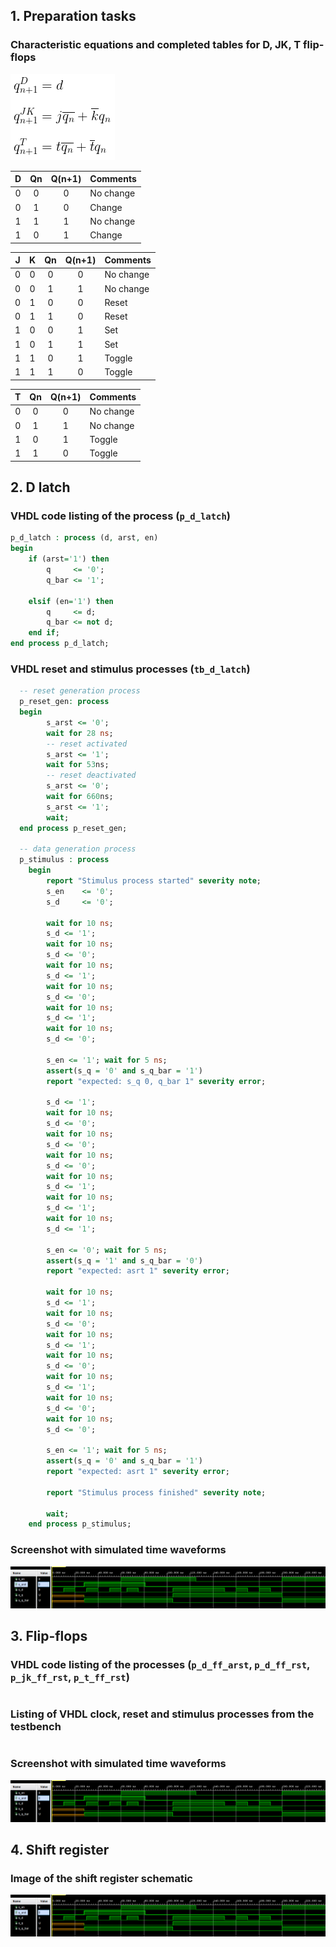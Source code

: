 ## 1. Preparation tasks
### Characteristic equations and completed tables for D, JK, T flip-flops
![rovnice](Images/rovnice.png)

| **D** | **Qn** | **Q(n+1)** | **Comments** |
| :-: | :-: | :-: | :-- |
| 0 | 0 | 0 | No change |
| 0 | 1 | 0 | Change |
| 1 | 1 | 1 | No change |
| 1 | 0 | 1 | Change |

| **J** | **K** | **Qn** | **Q(n+1)** | **Comments** |
| :-: | :-: | :-: | :-: | :-- |
| 0 | 0 | 0 | 0 | No change |
| 0 | 0 | 1 | 1 | No change |
| 0 | 1 | 0 | 0 | Reset |
| 0 | 1 | 1 | 0 | Reset |
| 1 | 0 | 0 | 1 | Set |
| 1 | 0 | 1 | 1 | Set |
| 1 | 1 | 0 | 1 | Toggle |
| 1 | 1 | 1 | 0 | Toggle |

| **T** | **Qn** | **Q(n+1)** | **Comments** |
| :-: | :-: | :-: | :-- |
| 0 | 0 | 0 | No change |
| 0 | 1 | 1 | No change |
| 1 | 0 | 1 | Toggle |
| 1 | 1 | 0 | Toggle |
 
## 2. D latch
### VHDL code listing of the process (`p_d_latch`)
```vhdl
p_d_latch : process (d, arst, en)
begin
    if (arst='1') then
        q     <= '0';
        q_bar <= '1';
        
    elsif (en='1') then
        q     <= d;
        q_bar <= not d;    
    end if;
end process p_d_latch;
```
### VHDL reset and stimulus processes (`tb_d_latch`)
```vhdl
  -- reset generation process
  p_reset_gen: process
  begin
        s_arst <= '0';
        wait for 28 ns;
        -- reset activated
        s_arst <= '1';
        wait for 53ns;
        -- reset deactivated
        s_arst <= '0';
        wait for 660ns;
        s_arst <= '1';
        wait;
  end process p_reset_gen;

  -- data generation process
  p_stimulus : process
    begin
        report "Stimulus process started" severity note;
        s_en    <= '0';
        s_d     <= '0';

        wait for 10 ns;
        s_d <= '1';
        wait for 10 ns;
        s_d <= '0';
        wait for 10 ns;
        s_d <= '1';
        wait for 10 ns;
        s_d <= '0';
        wait for 10 ns;
        s_d <= '1';
        wait for 10 ns;
        s_d <= '0';

        s_en <= '1'; wait for 5 ns;
        assert(s_q = '0' and s_q_bar = '1')
        report "expected: s_q 0, q_bar 1" severity error;
        
        s_d <= '1';
        wait for 10 ns;
        s_d <= '0';
        wait for 10 ns;
        s_d <= '0';
        wait for 10 ns;
        s_d <= '0';
        wait for 10 ns;
        s_d <= '1';
        wait for 10 ns;
        s_d <= '1';
        wait for 10 ns;
        s_d <= '1';
        
        s_en <= '0'; wait for 5 ns;
        assert(s_q = '1' and s_q_bar = '0') 
        report "expected: asrt 1" severity error;
        
        wait for 10 ns;
        s_d <= '1';
        wait for 10 ns;
        s_d <= '0';
        wait for 10 ns;
        s_d <= '1';
        wait for 10 ns;
        s_d <= '0';
        wait for 10 ns;
        s_d <= '1';
        wait for 10 ns;
        s_d <= '0';
        wait for 10 ns;
        s_d <= '0';      
        
        s_en <= '1'; wait for 5 ns;
        assert(s_q = '0' and s_q_bar = '1') 
        report "expected: asrt 1" severity error;
     
        report "Stimulus process finished" severity note;
        
        wait;
    end process p_stimulus;
```
### Screenshot with simulated time waveforms
![waveforms](Images/d_latch.png)
 
## 3. Flip-flops
### VHDL code listing of the processes (`p_d_ff_arst`, `p_d_ff_rst`, `p_jk_ff_rst`, `p_t_ff_rst`)
```vhdl
```
### Listing of VHDL clock, reset and stimulus processes from the testbench
```vhdl
```
### Screenshot with simulated time waveforms
![waveforms](Images/d_latch.png)
 
## 4. Shift register
### Image of the shift register schematic 
![waveforms](Images/d_latch.png)